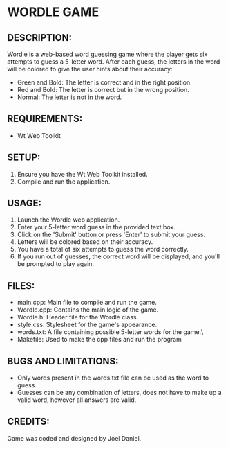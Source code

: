 # WORDLE GAME

DESCRIPTION:
-----------
Wordle is a web-based word guessing game where the player gets six attempts to guess a 5-letter word. After each guess, the letters in the word will be colored to give the user hints about their accuracy:
- Green and Bold: The letter is correct and in the right position.
- Red and Bold: The letter is correct but in the wrong position.
- Normal: The letter is not in the word.

REQUIREMENTS:
------------
- Wt Web Toolkit

SETUP:
-----
1. Ensure you have the Wt Web Toolkit installed.
2. Compile and run the application.

USAGE:
-----
1. Launch the Wordle web application.
2. Enter your 5-letter word guess in the provided text box.
3. Click on the 'Submit' button or press 'Enter' to submit your guess.
4. Letters will be colored based on their accuracy.
5. You have a total of six attempts to guess the word correctly.
6. If you run out of guesses, the correct word will be displayed, and you'll be prompted to play again.

FILES:
-----
- main.cpp: Main file to compile and run the game.
- Wordle.cpp: Contains the main logic of the game.
- Wordle.h: Header file for the Wordle class.
- style.css: Stylesheet for the game's appearance.
- words.txt: A file containing possible 5-letter words for the game.\
- Makefile: Used to make the cpp files and run the program

BUGS AND LIMITATIONS:
---------------------
- Only words present in the words.txt file can be used as the word to guess.
- Guesses can be any combination of letters, does not have to make up a valid word, however all answers are valid.

CREDITS:
--------

Game was coded and designed by Joel Daniel.
